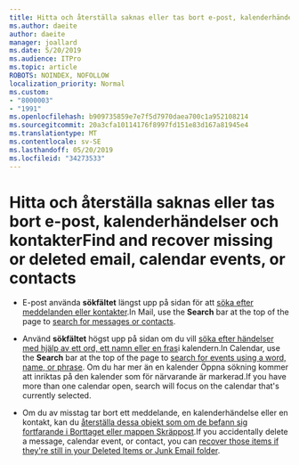 ```yaml
---
title: Hitta och återställa saknas eller tas bort e-post, kalenderhändelser och kontakter
ms.author: daeite
author: daeite
manager: joallard
ms.date: 5/20/2019
ms.audience: ITPro
ms.topic: article
ROBOTS: NOINDEX, NOFOLLOW
localization_priority: Normal
ms.custom:
- "8000003"
- "1991"
ms.openlocfilehash: b909735859e7e7f5d7970daea700c1a952108214
ms.sourcegitcommit: 20a3cfa10114176f8997fd151e83d167a81945e4
ms.translationtype: MT
ms.contentlocale: sv-SE
ms.lasthandoff: 05/20/2019
ms.locfileid: "34273533"
---
```

# <a name="find-and-recover-missing-or-deleted-email-calendar-events-or-contacts"></a><span data-ttu-id="4fdef-102">Hitta och återställa saknas eller tas bort e-post, kalenderhändelser och kontakter</span><span class="sxs-lookup"><span data-stu-id="4fdef-102">Find and recover missing or deleted email, calendar events, or contacts</span></span>

- <span data-ttu-id="4fdef-103">E-post använda **sökfältet** längst upp på sidan för att [söka efter meddelanden eller kontakter](https://support.office.com/article/b27e5eb7-3255-4c61-bf16-1c6a16bc2e6b).</span><span class="sxs-lookup"><span data-stu-id="4fdef-103">In Mail, use the **Search** bar at the top of the page to [search for messages or contacts](https://support.office.com/article/b27e5eb7-3255-4c61-bf16-1c6a16bc2e6b).</span></span>

- <span data-ttu-id="4fdef-104">Använd **sökfältet** högst upp på sidan om du vill [söka efter händelser med hjälp av ett ord, ett namn eller en fras](https://support.office.com/article/d587aaec-fb2c-4f6f-aee1-0df1fc591477)i kalendern.</span><span class="sxs-lookup"><span data-stu-id="4fdef-104">In Calendar, use the **Search** bar at the top of the page to [search for events using a word, name, or phrase](https://support.office.com/article/d587aaec-fb2c-4f6f-aee1-0df1fc591477).</span></span> <span data-ttu-id="4fdef-105">Om du har mer än en kalender Öppna sökning kommer att inriktas på den kalender som för närvarande är markerad.</span><span class="sxs-lookup"><span data-stu-id="4fdef-105">If you have more than one calendar open, search will focus on the calendar that's currently selected.</span></span>

- <span data-ttu-id="4fdef-106">Om du av misstag tar bort ett meddelande, en kalenderhändelse eller en kontakt, kan du [återställa dessa objekt som om de befann sig fortfarande i Borttaget eller mappen Skräppost](https://support.office.com/article/a8ca78ac-4721-4066-95dd-571842e9fb11).</span><span class="sxs-lookup"><span data-stu-id="4fdef-106">If you accidentally delete a message, calendar event, or contact, you can [recover those items if they're still in your Deleted Items or Junk Email folder](https://support.office.com/article/a8ca78ac-4721-4066-95dd-571842e9fb11).</span></span>